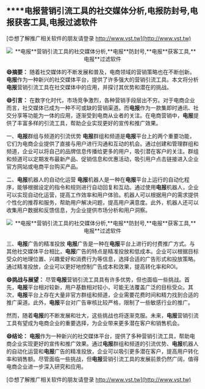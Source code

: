 ## ****电报**营销引流工具的社交媒体分析,**电报**防封号,**电报**获客工具,**电报**过滤软件**

[😍想了解推广相关软件的朋友请登录 http://www.vst.tw](http://www.vst.tw)

 <center><img src="https://vst.tw/MP4/tuiguang/png/7.png" alt="**电报**营销引流工具的社交媒体分析,**电报**防封号,**电报**获客工具,**电报**过滤软件"></center>

**😄摘要：**
随着社交媒体的不断发展和普及，电商领域的营销策略也在不断创新。**电报**作为一种新兴的社交媒体平台，提供了许多强大的营销引流工具。本文将分析**电报**营销引流工具在社交媒体中的应用，并探讨其优势和潜在的挑战。

**😄引言：**
在数字化时代，市场竞争激烈，各种营销手段层出不穷。对于电商企业而言，社交媒体已成为一种不可或缺的营销渠道。而**电报**作为一款集即时通讯、社交分享等功能为一体的应用，逐渐受到电商从业者的关注。在电商营销中，**电报**提供了丰富多样的引流工具，帮助企业实现更好的宣传和推广效果。

一、**电报**群组与频道的引流优势
**电报**群组和频道是**电报**平台上的两个重要功能，它们为电商企业提供了直接与用户进行沟通和互动的机会。通过创建和管理群组和频道，企业可以将自己的品牌信息传播给更多的用户，吸引潜在客户的关注。群组和频道可以定期发布最新产品、促销信息和优惠活动，吸引用户点击链接进入企业官方网站或电商平台购买产品。

二、**电报**机器人的自动化运营
**电报**机器人是一种在**电报**平台上运行的自动化程序，能够根据设定的指令和规则进行自动回复和互动。通过使用**电报**机器人，企业可以实现自动化运营，提高工作效率和用户体验。机器人可以根据用户的需求提供个性化的推荐和服务，帮助用户解决问题，提高用户满意度。此外，机器人还可以收集用户数据和反馈信息，为企业提供市场分析和用户洞察。

 <center><img src="https://vst.tw/MP4/tuiguang/png/1.png" alt="**电报**营销引流工具的社交媒体分析,**电报**防封号,**电报**获客工具,**电报**过滤软件"></center>

三、**电报**广告的精准投放
**电报**广告是一种在**电报**平台上进行的付费推广方式。与其他社交媒体平台相比，**电报**广告的特点是精准投放和低成本。企业可以根据目标受众的地理位置、兴趣爱好和消费行为等信息，选择合适的广告形式和投放策略。通过精准投放，企业可以更好地控制广告成本和效果，提高转化率和ROI。

**😄挑战与展望：**
尽管**电报**营销引流工具具有许多优势，但也面临一些挑战。首先，**电报**平台相对较新，用户基数相对较小，可能无法覆盖广泛的目标受众。其次，**电报**平台上存在大量非官方群组和频道，企业需要花费时间和精力找到合适的推广渠道。此外，**电报**平台对广告审核比较严格，限制了一些敏感行业的推广。

然而，随着**电报**的不断发展和壮大，这些挑战也将逐渐克服。未来，**电报**营销引流工具有望成为电商企业的重要选择，为企业带来更多潜在客户和销售机会。

**😄结论：**
**电报**作为一种新兴的社交媒体平台，提供了多种营销引流工具，帮助电商企业实现更好的宣传和推广效果。通过**电报**群组和频道的引流优势、**电报**机器人的自动化运营和**电报**广告的精准投放，企业可以吸引更多潜在客户，提高用户转化率和销售额。尽管面临一些挑战，但**电报**营销引流工具的发展前景仍然广阔，值得电商企业进一步深入研究和应用。

[😍想了解推广相关软件的朋友请登录 http://www.vst.tw](http://www.vst.tw)



